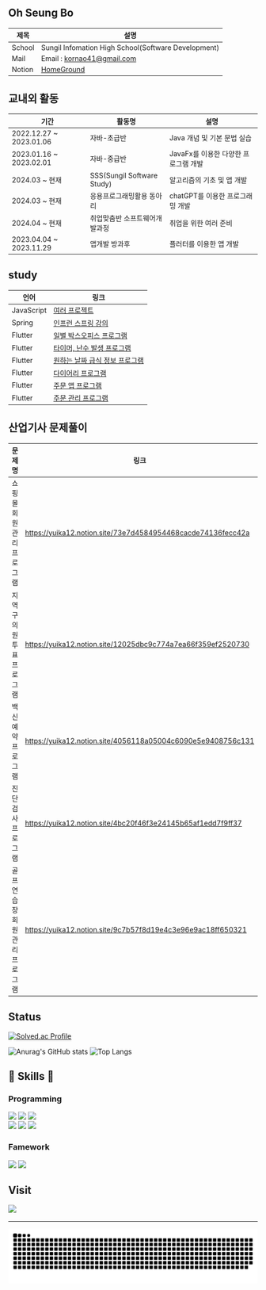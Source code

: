 <h2>
  Oh Seung Bo
</h2>

| 제목  | 설명 |
| ---- | ---- |
| School | Sungil Infomation High School(Software Development) |
| Mail | Email : kornao41@gmail.com |
| Notion | [HomeGround](https://yuika12.notion.site/6a0960ecbdf0435b9de4433bf49e0107) |
## 교내외 활동
| 기간 | 활동명 | 설명 |
| ---- | ---- | ----- |
| 2022.12.27 ~ 2023.01.06 | 자바-초급반 | Java 개념 및 기본 문법 실습 |
| 2023.01.16 ~ 2023.02.01 | 자바-중급반 | JavaFx를 이용한 다양한 프로그램 개발 |
| 2024.03 ~ 현재 | SSS(Sungil Software Study) | 알고리즘의 기초 및 앱 개발 |
| 2024.03 ~ 현재 | 응용프로그래밍활용 동아리 | chatGPT를 이용한 프로그래밍 개발 |
| 2024.04 ~ 현재 | 취업맞춤반 소프트웨어개발과정 | 취업을 위한 여러 준비 |
| 2023.04.04 ~ 2023.11.29 | 앱개발 방과후 | 플러터를 이용한 앱 개발 |

## study
| 언어 | 링크 |
| ---- | ---- |
| JavaScript | [여러 프로젝트](https://github.com/Yuika12321/2024_get_a_job/tree/main/JavaScript)
| Spring | [인프런 스프링 강의](https://yuika12.notion.site/Spring-5c174b62f4e841e3ae62002e131150d2?pvs=4)
| Flutter | [일별 박스오피스 프로그램](https://github.com/Yuika12321/flutter_application_kobis-main12-main)
| Flutter | [타이머, 난수 발생 프로그램](https://github.com/Yuika12321/flutter_application_portfolio)
| Flutter | [원하는 날짜 급식 정보 프로그램](https://github.com/Yuika12321/flutter_application_meal-)
| Flutter | [다이어리 프로그램](https://github.com/Yuika12321/flutter_application_diary-main)
| Flutter | [주문 앱 프로그램](https://github.com/Yuika12321/flutter_application_client)
| Flutter | [주문 관리 프로그램](https://github.com/Yuika12321/flutter_cafe_admin)

## 산업기사 문제풀이
| 문제명 | 링크 |
| ---- | ---- |
| 쇼핑몰 회원관리 프로그램 | https://yuika12.notion.site/73e7d4584954468cacde74136fecc42a |
| 지역구의원투표 프로그램 | https://yuika12.notion.site/12025dbc9c774a7ea66f359ef2520730 |
| 백신예약 프로그램 | https://yuika12.notion.site/4056118a05004c6090e5e9408756c131 |
| 진단검사 프로그램 | https://yuika12.notion.site/4bc20f46f3e24145b65af1edd7f9ff37 |
| 골프연습장 회원관리 프로그램 | https://yuika12.notion.site/9c7b57f8d19e4c3e96e9ac18ff650321 |
<div>
  
## Status

</div>

<div>
  
  [![Solved.ac Profile](http://mazassumnida.wtf/api/v2/generate_badge?boj=yuika12321)](https://solved.ac/yuika12321/) 
 
  ![Anurag's GitHub stats](https://github-readme-stats.vercel.app/api?username=Yuika12321&show_icons=true&theme=tokyonight)  ![Top Langs](https://github-readme-stats.vercel.app/api/top-langs/?username=Yuika12321&layout=compact&theme=tokyonight)
  
</div>

 
<h2>
  🤤 Skills 🤤
</h2>

### Programming
<div>
    <img src="https://img.shields.io/badge/JAVA-007396?style=for-the-badge&logo=java&logoColor=white">
    <img src="https://img.shields.io/badge/oracle-F80000?style=for-the-badge&logo=oracle&logoColor=white"/>
    <img src="https://img.shields.io/badge/flutter-02569B?style=for-the-badge&logo=flutter&logoColor=white"/>
    <br>
    <img src="https://img.shields.io/badge/spring-6DB33F?style=for-the-badge&logo=spring&logoColor=white"> 
    <img src="https://img.shields.io/badge/python-3776AB?style=for-the-badge&logo=python&logoColor=white"/>
    <img src="https://img.shields.io/badge/HTML5-E34F26?style=for-the-badge&logo=python&logoColor=white"/>
</div>

### Famework
<div>
  <img src="https://img.shields.io/badge/Eclipse%20IDE-2C2255.svg?&style=for-the-badge&logo=Eclipse%20IDE&logoColor=white"/> 
  <img src="https://img.shields.io/badge/Visual%20Studio%20Code-007ACC.svg?&style=for-the-badge&logo=Visual%20Studio%20Code&logoColor=white"/>
</div>


## Visit
  
<div>
<a href="https://hits.seeyoufarm.com"><img src="https://hits.seeyoufarm.com/api/count/incr/badge.svg?url=https%3A%2F%2Fgithub.com%2FQnd1101%2Fhit-counter&count_bg=%2379C83D&title_bg=%23555555&icon=chupachups.svg&icon_color=%23E7E7E7&title=방문자&edge_flat=false"/></a>
</div>  



---
<img src="https://github.com/Yuika12321/Yuika12321/blob/output/github-contribution-grid-snake.svg"/>
